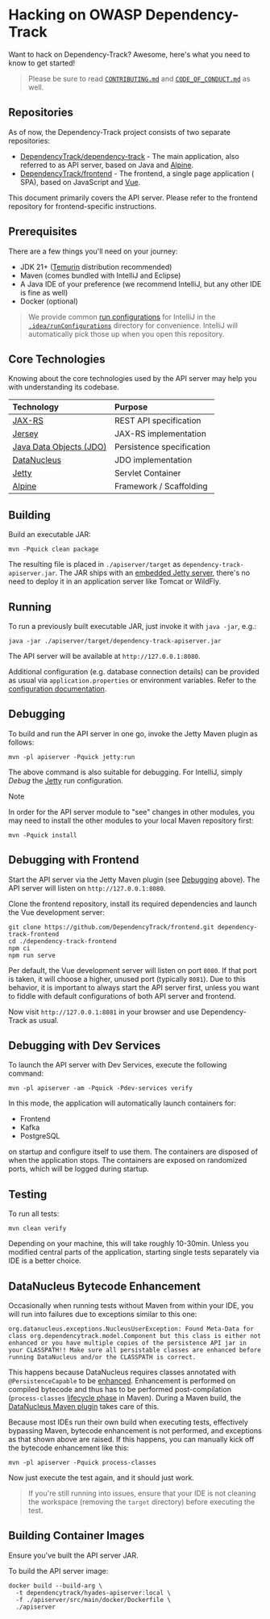 # Hacking on OWASP Dependency-Track

Want to hack on Dependency-Track? Awesome, here's what you need to know to get started!

> Please be sure to read [`CONTRIBUTING.md`](./CONTRIBUTING.md) and
> [`CODE_OF_CONDUCT.md`](./CODE_OF_CONDUCT.md) as well.

## Repositories

As of now, the Dependency-Track project consists of two separate repositories:

* [DependencyTrack/dependency-track](https://github.com/DependencyTrack/dependency-track) - The main application, also
  referred to as API server, based on Java and [Alpine](https://github.com/stevespringett/Alpine).
* [DependencyTrack/frontend](https://github.com/DependencyTrack/frontend) - The frontend, a single page application (
  SPA), based on JavaScript and [Vue](https://vuejs.org/).

This document primarily covers the API server. Please refer to the frontend repository for frontend-specific
instructions.

## Prerequisites

There are a few things you'll need on your journey:

* JDK 21+ ([Temurin](https://adoptium.net/temurin/releases) distribution recommended)
* Maven (comes bundled with IntelliJ and Eclipse)
* A Java IDE of your preference (we recommend IntelliJ, but any other IDE is fine as well)
* Docker (optional)

> We provide common [run configurations](https://www.jetbrains.com/help/idea/run-debug-configuration.html) for IntelliJ
> in the [`.idea/runConfigurations`](.idea/runConfigurations) directory for convenience. IntelliJ will automatically pick those up when you open this
> repository.

## Core Technologies

Knowing about the core technologies used by the API server may help you with understanding its codebase.

| Technology                                                                                      | Purpose                   |
|:------------------------------------------------------------------------------------------------|:--------------------------|
| [JAX-RS](https://projects.eclipse.org/projects/ee4j.rest)                                       | REST API specification    |
| [Jersey](https://eclipse-ee4j.github.io/jersey/)                                                | JAX-RS implementation     |
| [Java Data Objects (JDO)](https://db.apache.org/jdo/)                                           | Persistence specification |
| [DataNucleus](https://www.datanucleus.org/products/accessplatform/jdo/getting_started.html)     | JDO implementation        |
| [Jetty](https://www.eclipse.org/jetty/)                                                         | Servlet Container         |
| [Alpine](https://github.com/stevespringett/Alpine)                                              | Framework / Scaffolding   |

## Building

Build an executable JAR:

```shell
mvn -Pquick clean package
```

The resulting file is placed in `./apiserver/target` as `dependency-track-apiserver.jar`.
The JAR ships with 
an [embedded Jetty server](https://github.com/stevespringett/Alpine/tree/master/alpine-executable-war),
there's no need to deploy it in an application server like Tomcat or WildFly.

## Running

To run a previously built executable JAR, just invoke it with `java -jar`, e.g.:

```shell
java -jar ./apiserver/target/dependency-track-apiserver.jar
```

The API server will be available at `http://127.0.0.1:8080`.

Additional configuration (e.g. database connection details) can be provided as usual via `application.properties`
or environment variables. Refer to
the [configuration documentation](https://docs.dependencytrack.org/getting-started/configuration/).

## Debugging

To build and run the API server in one go, invoke the Jetty Maven plugin as follows:

```shell
mvn -pl apiserver -Pquick jetty:run
```

The above command is also suitable for debugging. For IntelliJ, simply *Debug* the [Jetty](.idea/runConfigurations/Jetty.run.xml) run
configuration.

> [!NOTE]
> In order for the API server module to "see" changes in other modules, you may need to install
> the other modules to your local Maven repository first:
> 
> ```shell
> mvn -Pquick install
> ```

## Debugging with Frontend

Start the API server via the Jetty Maven plugin (see [Debugging](#debugging) above). The API server will listen on
`http://127.0.0.1:8080`.

Clone the frontend repository, install its required dependencies and launch the Vue development server:

```shell
git clone https://github.com/DependencyTrack/frontend.git dependency-track-frontend
cd ./dependency-track-frontend
npm ci
npm run serve
```

Per default, the Vue development server will listen on port `8080`. If that port is taken, it will choose a higher,
unused port (typically `8081`). Due to this behavior, it is important to always start the API server first, unless
you want to fiddle with default configurations of both API server and frontend.

Now visit `http://127.0.0.1:8081` in your browser and use Dependency-Track as usual.

## Debugging with Dev Services

To launch the API server with Dev Services, execute the following command:

```shell
mvn -pl apiserver -am -Pquick -Pdev-services verify
```

In this mode, the application will automatically launch containers for:

* Frontend
* Kafka
* PostgreSQL

on startup and configure itself to use them. The containers are disposed of when the application stops. 
The containers are exposed on randomized ports, which will be logged during startup.

## Testing

To run all tests:

```shell
mvn clean verify
```

Depending on your machine, this will take roughly 10-30min. Unless you modified central parts of the application,
starting single tests separately via IDE is a better choice.

## DataNucleus Bytecode Enhancement

Occasionally when running tests without Maven from within your IDE, you will run into failures due to exceptions
similar to this one:

```
org.datanucleus.exceptions.NucleusUserException: Found Meta-Data for class org.dependencytrack.model.Component but this class is either not enhanced or you have multiple copies of the persistence API jar in your CLASSPATH!! Make sure all persistable classes are enhanced before running DataNucleus and/or the CLASSPATH is correct.
```

This happens because DataNucleus requires classes annotated with `@PersistenceCapable` to
be [enhanced](https://www.datanucleus.org/products/accessplatform/jdo/enhancer.html).
Enhancement is performed on compiled bytecode and thus has to be performed post-compilation
(`process-classes` [lifecycle phase](https://maven.apache.org/guides/introduction/introduction-to-the-lifecycle.html#Lifecycle_Reference)
in Maven).
During a Maven build,
the [DataNucleus Maven plugin](https://www.datanucleus.org/products/accessplatform/jdo/enhancer.html#maven)
takes care of this.

Because most IDEs run their own build when executing tests, effectively bypassing Maven, bytecode enhancement is not
performed, and exceptions as that shown above are raised. If this happens, you can manually kick off the bytecode
enhancement like this:

```shell
mvn -pl apiserver -Pquick process-classes
```

Now just execute the test again, and it should just work.

> If you're still running into issues, ensure that your IDE is not cleaning the workspace
> (removing the `target` directory) before executing the test.

## Building Container Images

Ensure you've built the API server JAR.

To build the API server image:

```shell
docker build --build-arg \
  -t dependencytrack/hyades-apiserver:local \
  -f ./apiserver/src/main/docker/Dockerfile \
  ./apiserver
```
